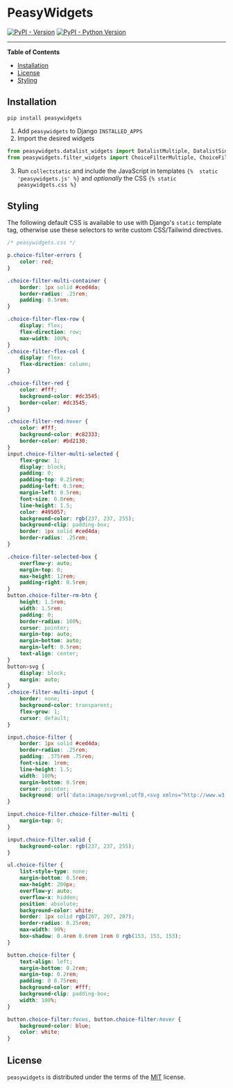 # PeasyWidgets

[![PyPI - Version](https://img.shields.io/pypi/v/peasywidgets.svg)](https://pypi.org/project/peasywidgets)
[![PyPI - Python Version](https://img.shields.io/pypi/pyversions/peasywidgets.svg)](https://pypi.org/project/peasywidgets)

-----

**Table of Contents**

- [Installation](#installation)
- [License](#license)
- [Styling](#styling)

## Installation

```console
pip install peasywidgets
```

1. Add `peasywidgets` to Django `INSTALLED_APPS`
2. Import the desired widgets 
```Python
from peasywidgets.datalist_widgets import DatalistMultiple, DatalistSingle
from peasywidgets.filter_widgets import ChoiceFilterMultiple, ChoiceFilterSingle
```
3. Run `collectstatic` and include the JavaScript in templates `{%  static 'peasywidgets.js' %}` and _optionally_ the CSS `{% static peasywidgets.css %}`

## Styling

The following default CSS is available to use with Django's `static` template tag, otherwise use these selectors to write custom CSS/Tailwind directives.

```CSS
/* peasywidgets.css */

p.choice-filter-errors {
    color: red;
}

.choice-filter-multi-container {
    border: 1px solid #ced4da;
    border-radius: .25rem;
    padding: 0.5rem;
}

.choice-filter-flex-row {
    display: flex;
    flex-direction: row;
    max-width: 100%;
}
.choice-filter-flex-col {
    display: flex;
    flex-direction: column;
}

.choice-filter-red {
    color: #fff;
    background-color: #dc3545;
    border-color: #dc3545;
}

.choice-filter-red:hover {
    color: #fff;
    background-color: #c82333;
    border-color: #bd2130;
}
input.choice-filter-multi-selected {
    flex-grow: 1;
    display: block;
    padding: 0;
    padding-top: 0.25rem;
    padding-left: 0.5rem;
    margin-left: 0.5rem;
    font-size: 0.8rem;
    line-height: 1.5;
    color: #495057;
    background-color: rgb(237, 237, 255);
    background-clip: padding-box;
    border: 1px solid #ced4da;
    border-radius: .25rem;
}

.choice-filter-selected-box {
    overflow-y: auto;
    margin-top: 0;
    max-height: 12rem;
    padding-right: 0.5rem;
}
button.choice-filter-rm-btn {
    height: 1.5rem;
    width: 1.5rem;
    padding: 0;
    border-radius: 100%;
    cursor: pointer;
    margin-top: auto;
    margin-bottom: auto;
    margin-left: 0.5rem;
    text-align: center;
}
button>svg {
    display: block;
    margin: auto;
}
.choice-filter-multi-input {
    border: none;
    background-color: transparent;
    flex-grow: 1;
    cursor: default;
}

input.choice-filter {
    border: 1px solid #ced4da;
    border-radius: .25rem;
    padding: .375rem .75rem;
    font-size: 1rem;
    line-height: 1.5;
    width: 100%;
    margin-bottom: 0.5rem;
    cursor: pointer;
    background: url('data:image/svg+xml;utf8,<svg xmlns="http://www.w3.org/2000/svg" width="20" height="20" fill="black" viewBox="0 0 32 32"><path d="M16 22L6 10h20l-10 12z"/></svg>') no-repeat right .75rem center;
}

input.choice-filter.choice-filter-multi {
    margin-top: 0;
}

input.choice-filter.valid {
    background-color: rgb(237, 237, 255);
}

ul.choice-filter {
    list-style-type: none;
    margin-bottom: 0.5rem;
    max-height: 200px; 
    overflow-y: auto;
    overflow-x: hidden;
    position: absolute;
    background-color: white;
    border: 1px solid rgb(207, 207, 207);
    border-radius: 0.25rem;
    max-width: 90%;
    box-shadow: 0.4rem 0.6rem 1rem 0 rgb(153, 153, 153);
}

button.choice-filter {
    text-align: left;
    margin-bottom: 0.2rem;
    margin-top: 0.2rem;
    padding: 0 0.75rem;
    background-color: #fff;
    background-clip: padding-box;
    width: 100%;
}

button.choice-filter:focus, button.choice-filter:hover {
    background-color: blue;
    color: white;
}
```

## License

`peasywidgets` is distributed under the terms of the [MIT](https://spdx.org/licenses/MIT.html) license.
